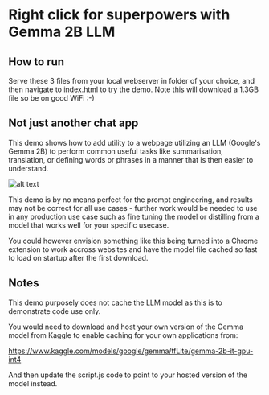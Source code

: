 # Right click for superpowers with Gemma 2B LLM

## How to run

Serve these 3 files from your local webserver in folder of your choice, and then navigate to index.html to try the demo. Note this will download a 1.3GB file so be on good WiFi :-)

## Not just another chat app

This demo shows how to add utility to a webpage utilizing an LLM (Google's Gemma 2B) to perform common useful tasks like summarisation, translation, or defining words or phrases in a manner that is then easier to understand.

![alt text](https://github.com/jasonmayes/web-ai-demos/blob/main/right-click-for-superpowers/demo_llm.gif?raw=true)

This demo is by no means perfect for the prompt engineering, and results may not be correct for all use cases - further work would be needed to use in any production use case such as fine tuning the model or distilling from a model that works well for your specific usecase.

You could however envision something like this being turned into a Chrome extension to work accross websites and have the model file cached so fast to load on startup after the first download.

## Notes

This demo purposely does not cache the LLM model as this is to demonstrate code use only. 

You would need to download and host your own version of the Gemma model from Kaggle to enable caching for your own applications from:

https://www.kaggle.com/models/google/gemma/tfLite/gemma-2b-it-gpu-int4

And then update the script.js code to point to your hosted version of the model instead.
